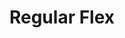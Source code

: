 ---
ee_id: '126'
site: '1'
type: '2'
long_id: 2011-119 Regular Flex
url: 2011-119-regular-flex
title: Regular Flex
year: '2011'
medium: Cobra Golf S3 Max Iron Set and Golf Clips
commission:
add_credit:
dims: 30.3 x 22 x 39.4 in
pitch: 'A couple of golf clubs placed in a row. '
ps:
live_url:
related:
youtube:
imgs: regular-flex-2011-119-full-database-ka_1.jpg
subheading:
year2: '2011'
download:
add_credits:
related_code:
layout: things-i-made
---